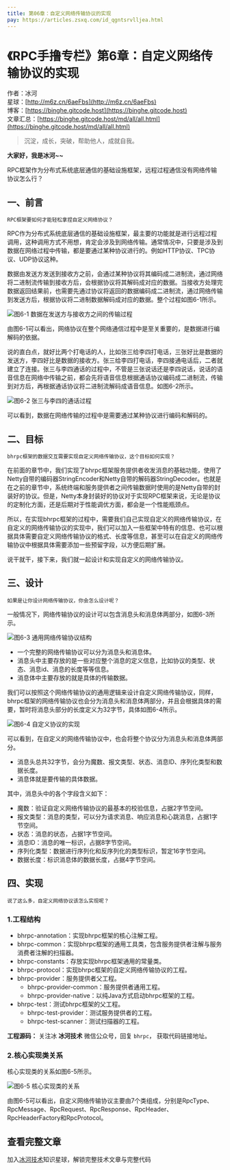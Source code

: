 ```yaml
---
title: 第06章：自定义网络传输协议的实现
pay: https://articles.zsxq.com/id_qgntsrvlljea.html
---
```


# 《RPC手撸专栏》第6章：自定义网络传输协议的实现

作者：冰河
<br/>星球：[http://m6z.cn/6aeFbs](http://m6z.cn/6aeFbs)
<br/>博客：[https://binghe.gitcode.host](https://binghe.gitcode.host)
<br/>文章汇总：[https://binghe.gitcode.host/md/all/all.html](https://binghe.gitcode.host/md/all/all.html)

> 沉淀，成长，突破，帮助他人，成就自我。

**大家好，我是冰河~~**

RPC框架作为分布式系统底层通信的基础设施框架，远程过程通信没有网络传输协议怎么行？

## 一、前言

`RPC框架要如何才能轻松拿捏自定义网络协议？`

RPC作为分布式系统底层通信的基础设施框架，最主要的功能就是进行远程过程调用，这种调用方式不用想，肯定会涉及到网络传输。通常情况中，只要是涉及到数据在网络过程中传输，都是要通过某种协议进行的。例如HTTP协议、TPC协议、UDP协议这种。

数据由发送方发送到接收方之前，会通过某种协议将其编码成二进制流，通过网络将二进制流传输到接收方后，会根据协议将其解码成对应的数据。当接收方处理完数据返回结果前，也需要先通过协议将返回的数据编码成二进制流，通过网络传输到发送方后，根据协议将二进制数据解码成对应的数据。整个过程如图6-1所示。

![图6-1 数据在发送方与接收方之间的传输过程](https://binghe.gitcode.host/assets/images/middleware/rpc/rpc-2022-09-30-001.png)

由图6-1可以看出，网络协议在整个网络通信过程中是至关重要的，是数据进行编解码的依据。

说的直白点，就好比两个打电话的人，比如张三给李四打电话，三张好比是数据的发送方，李四好比是数据的接收方。张三给李四打电话，李四接通电话后，二者就建立了连接。张三与李四通话的过程中，不管是三张说话还是李四说话，说话的语音信息在网络中传输之前，都会先将语音信息根据通话协议编码成二进制流，传输到对方后，再根据通话协议将二进制流解码成语音信息。如图6-2所示。

![图6-2 张三与李四的通话过程](https://binghe.gitcode.host/assets/images/middleware/rpc/rpc-2022-09-30-002.png)

可以看到，数据在网络传输的过程中是需要通过某种协议进行编码和解码的。

## 二、目标

`bhrpc框架的数据交互需要实现自定义网络传输协议，这个目标如何实现？`

在前面的章节中，我们实现了bhrpc框架服务提供者收发消息的基础功能，使用了Netty自带的编码器StringEncoder和Netty自带的解码器StringDecoder。也就是在之前的章节中，系统终端和服务提供者之间传输数据时使用的是Netty自带的封装好的协议。但是，Netty本身封装好的协议对于实现RPC框架来说，无论是协议的定制化方面，还是后期对于性能调优方面，都会是一个性能瓶颈点。

所以，在实现bhrpc框架的过程中，需要我们自己实现自定义的网络传输协议，在自定义的网络传输协议的实现中，我们可以加入一些框架中特有的信息、也可以根据具体需要自定义网络传输协议的格式、长度等信息，甚至可以在自定义的网络传输协议中根据具体需要添加一些预留字段，以方便后期扩展。

说干就干，接下来，我们就一起设计和实现自定义的网络传输协议。

## 三、设计

`如果是让你设计网络传输协议，你会怎么设计呢？`

一般情况下，网络传输协议的设计可以包含消息头和消息体两部分，如图6-3所示。

![图6-3 通用网络传输协议结构](https://binghe.gitcode.host/assets/images/middleware/rpc/rpc-2022-09-30-003.png)

* 一个完整的网络传输协议可以分为消息头和消息体。
* 消息头中主要存放的是一些对应整个消息的定义信息，比如协议的类型、状态、消息id、消息的长度等等信息。
* 消息体中主要存放的就是具体的传输数据。

我们可以按照这个网络传输协议的通用逻辑来设计自定义网络传输协议，同样，bhrpc框架的网络传输协议也会分为消息头和消息体两部分，并且会根据具体的需要，暂时将消息头部分的长度定义为32字节，具体如图6-4所示。

![图6-4 自定义协议的实现](https://binghe.gitcode.host/assets/images/middleware/rpc/rpc-2022-09-30-004.png)

可以看到，在自定义的网络传输协议中，也会将整个协议分为消息头和消息体两部分。

* 消息头总共32字节，会分为魔数、报文类型、状态、消息ID、序列化类型和数据长度。
* 消息体就是要传输的具体数据。

其中，消息头中的各个字段含义如下：

* 魔数：验证自定义网络传输协议的最基本的校验信息，占据2字节空间。
* 报文类型：消息的类型，可以分为请求消息、响应消息和心跳消息，占据1字节空间。
* 状态：消息的状态，占据1字节空间。
* 消息ID：消息的唯一标识，占据8字节空间。
* 序列化类型：数据进行序列化和反序列化的类型标识，暂定16字节空间。
* 数据长度：标识消息体的数据长度，占据4字节空间。

## 四、实现

`说了这么多，自定义网络协议该怎么实现呢？`

### 1.工程结构

* bhrpc-annotation：实现bhrpc框架的核心注解工程。
* bhrpc-common：实现bhrpc框架的通用工具类，包含服务提供者注解与服务消费者注解的扫描器。
* bhrpc-constants：存放实现bhrpc框架通用的常量类。
* bhrpc-protocol：实现bhrpc框架的自定义网络传输协议的工程。
* bhrpc-provider：服务提供者父工程。
  - bhrpc-provider-common：服务提供者通用工程。
  - bhrpc-provider-native：以纯Java方式启动bhrpc框架的工程。
* bhrpc-test：测试bhrpc框架的父工程。
  - bhrpc-test-provider：测试服务提供者的工程。
  - bhrpc-test-scanner：测试扫描器的工程。

**工程源码：** 关注冰 **冰河技术** 微信公众号，回复 `bhrpc`， 获取代码链接地址。

### 2.核心实现类关系

核心实现类的关系如图6-5所示。

![图6-5 核心实现类的关系](https://binghe.gitcode.host/assets/images/middleware/rpc/rpc-2022-09-30-005.png)

由图6-5可以看出，自定义网络传输协议主要由7个类组成，分别是RpcType、RpcMessage、RpcRequest、RpcResponse、RpcHeader、RpcHeaderFactory和RpcProtocol。

## 查看完整文章

加入[冰河技术](http://m6z.cn/6aeFbs)知识星球，解锁完整技术文章与完整代码